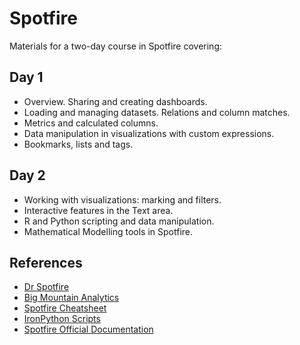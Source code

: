 # Spotfire

Materials for a two-day course in Spotfire covering:

## Day 1
- Overview. Sharing and creating dashboards.
- Loading and managing datasets. Relations and column matches.
- Metrics and calculated columns.
- Data manipulation in visualizations with custom expressions.
- Bookmarks, lists and tags.
 
## Day 2
- Working with visualizations: marking and filters.
- Interactive features in the Text area.
- R and Python scripting and data manipulation.
- Mathematical Modelling tools in Spotfire.


## References
- [Dr Spotfire](https://www.youtube.com/@DrSpotfire)
- [Big Mountain Analytics](https://bigmountainanalytics.com/)
- [Spotfire Cheatsheet](http://votolab.blogspot.com/2016/09/tibco-spotfire-professional-quick.html)
- [IronPython Scripts](https://github.com/essejhsif/spotfire)
- [Spotfire Official Documentation](https://docs.tibco.com/pub/sfire-analyst/latest/doc/html/en-US/TIB_sfire-analyst_UsersGuide/index.htm#t=intro%2Fintro_this_is_Spotfire.htm)